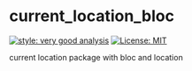 # current_location_bloc

[![style: very good analysis][very_good_analysis_badge]][very_good_analysis_link]
[![License: MIT][license_badge]][license_link]

current location package with bloc and location

[license_badge]: https://img.shields.io/badge/license-MIT-blue.svg
[license_link]: https://opensource.org/licenses/MIT
[very_good_analysis_badge]: https://img.shields.io/badge/style-very_good_analysis-B22C89.svg
[very_good_analysis_link]: https://pub.dev/packages/very_good_analysis
